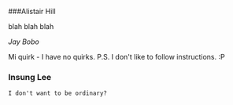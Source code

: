 ###Alistair Hill

blah blah blah

*Jay Bobo*

Mi quirk - I have no quirks. P.S. I don't like to follow instructions. :P

### Insung Lee
~~~
I don't want to be ordinary? 
~~~

